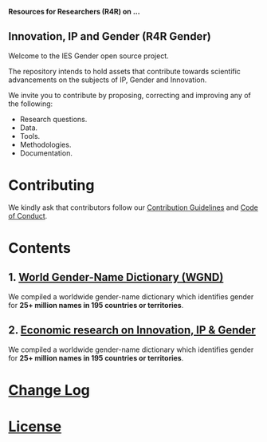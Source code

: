 **Resources for Researchers (R4R) on ...**
## Innovation, IP and Gender  (R4R Gender)

Welcome to the IES Gender open source project.

The repository intends to hold assets that contribute towards scientific advancements on the subjects of IP, Gender and Innovation.

We invite you to contribute by proposing, correcting and improving any of the following:

- Research questions.
- Data.
- Tools.
- Methodologies.
- Documentation.

# Contributing

We kindly ask that contributors follow our [Contribution Guidelines](CONTRIBUTING.md) and [Code of Conduct](CODE_OF_CONDUCT.md).

# Contents

## 1. [World Gender-Name Dictionary (WGND)](wgnd/readme)

We compiled a worldwide gender-name dictionary which identifies gender for **25+ million names in 195 countries or territories**.  
## 2. [Economic research on Innovation, IP & Gender](lit/lit)

We compiled a worldwide gender-name dictionary which identifies gender for **25+ million names in 195 countries or territories**. 


# [Change Log](CHANGELOG.md)

# [License](LICENSE.md)
